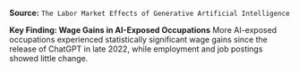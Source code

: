 **Source:** `The Labor Market Effects of Generative Artificial Intelligence`

**Key Finding: Wage Gains in AI-Exposed Occupations**
More AI-exposed occupations experienced statistically significant wage gains since the release of ChatGPT in late 2022, while employment and job postings showed little change.
